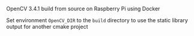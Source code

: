 
OpenCV 3.4.1 build from source on Raspberry Pi using Docker

Set environment `OpenCV_DIR` to the `build` directory to use the static library output for another cmake project

